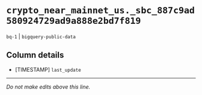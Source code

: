 # `crypto_near_mainnet_us._sbc_887c9ad580924729ad9a888e2bd7f819`
`bq-1` | `bigquery-public-data`

## Column details
* [TIMESTAMP] `last_update`

-------------------------------------------------------------------------------
*Do not make edits above this line.*
